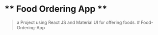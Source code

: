 # ** Food Ordering App **

> a Project using React JS and Material UI for offering foods.
#   F o o d - O r d e r i n g - A p p  
 